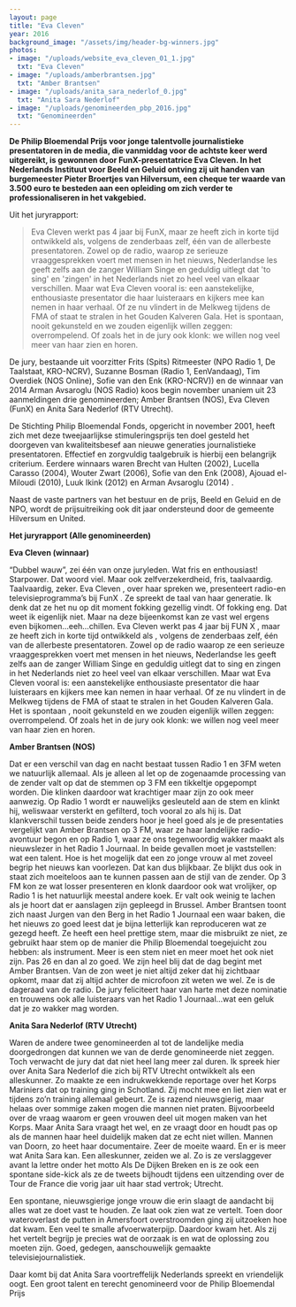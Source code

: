 ```yaml
---
layout: page
title: "Eva Cleven"
year: 2016
background_image: "/assets/img/header-bg-winners.jpg"
photos:
- image: "/uploads/website_eva_cleven_01_1.jpg"
  txt: "Eva Cleven"
- image: "/uploads/amberbrantsen.jpg"
  txt: "Amber Brantsen"
- image: "/uploads/anita_sara_nederlof_0.jpg"
  txt: "Anita Sara Nederlof"
- image: "/uploads/genomineerden_pbp_2016.jpg"
  txt: "Genomineerden"
---
```


**De Philip Bloemendal Prijs voor jonge talentvolle journalistieke presentatoren in de media, die vanmiddag voor de achtste keer werd uitgereikt, is gewonnen door FunX-presentatrice Eva Cleven. In het Nederlands Instituut voor Beeld en Geluid ontving zij uit handen van burgemeester Pieter Broertjes van Hilversum, een cheque ter waarde van 3.500 euro te besteden aan een opleiding om zich verder te professionaliseren in het vakgebied.**

Uit het juryrapport: 

> Eva Cleven werkt pas 4 jaar bij FunX, maar ze heeft zich in korte tijd ontwikkeld als, volgens de zenderbaas zelf, één van de allerbeste presentatoren. Zowel op de radio, waarop ze serieuze vraaggesprekken voert met mensen in het nieuws, Nederlandse les geeft zelfs aan de zanger William Singe en geduldig uitlegt dat 'to sing' en 'zingen' in het Nederlands niet zo heel veel van elkaar verschillen. Maar wat Eva Cleven vooral is: een aanstekelijke, enthousiaste presentator die haar luisteraars en kijkers mee kan nemen in haar verhaal. Of ze nu vlindert in de Melkweg tijdens de FMA of staat te stralen in het Gouden Kalveren Gala. Het is spontaan, nooit gekunsteld en we zouden eigenlijk willen zeggen: overrompelend. Of zoals het in de jury ook klonk: we willen nog veel meer van haar zien en horen.

De jury, bestaande uit voorzitter Frits (Spits) Ritmeester (NPO Radio 1, De Taalstaat, KRO-NCRV), Suzanne Bosman (Radio 1, EenVandaag), Tim Overdiek (NOS Online), Sofie van den Enk (KRO-NCRV)) en de winnaar van 2014 Arman Avsaroglu (NOS Radio) koos begin november unaniem uit 23 aanmeldingen drie genomineerden; Amber Brantsen (NOS), Eva Cleven (FunX) en Anita Sara Nederlof (RTV Utrecht).

De Stichting Philip Bloemendal Fonds, opgericht in november 2001, heeft zich met deze tweejaarlijkse stimuleringsprijs ten doel gesteld het doorgeven van kwaliteitsbesef aan nieuwe generaties journalistieke presentatoren. Effectief en zorgvuldig taalgebruik is hierbij een belangrijk criterium.
Eerdere winnaars waren Brecht van Hulten (2002), Lucella Carasso (2004), Wouter Zwart (2006), Sofie van den Enk (2008), Ajouad el-Miloudi (2010), Luuk Ikink (2012) en Arman Avsaroglu (2014) . 

Naast de vaste partners van het bestuur en de prijs, Beeld en Geluid en de NPO, wordt de prijsuitreiking ook dit jaar ondersteund door de gemeente Hilversum en United.

**Het juryrapport (Alle genomineerden)**

**Eva Cleven (winnaar)**

“Dubbel wauw”, zei één van onze juryleden. Wat fris en enthousiast! Starpower. Dat woord viel. Maar ook zelfverzekerdheid, fris, taalvaardig.
Taalvaardig, zeker. Eva Cleven , over haar spreken we, presenteert radio-en televisieprogramma’s bij FunX .
Ze spreekt de taal van haar generatie. Ik denk dat ze het nu op dit moment fokking gezellig vindt. Of fokking eng. Dat weet ik eigenlijk niet. Maar na deze bijeenkomst kan ze vast wel ergens even bijkomen…eeh…chillen.
Eva Cleven werkt pas 4 jaar bij FUN X , maar ze heeft zich in korte tijd ontwikkeld als , volgens de zenderbaas zelf, één van de allerbeste presentatoren. Zowel op de radio waarop ze een serieuze vraaggesprekken voert met mensen in het nieuws, Nederlandse les geeft zelfs aan de zanger William Singe en geduldig uitlegt dat to sing en zingen in het Nederlands niet zo heel veel van elkaar verschillen.
Maar wat Eva Cleven vooral is: een aanstekelijke enthousiaste presentator die haar luisteraars en kijkers mee kan nemen in haar verhaal. Of ze nu vlindert in de Melkweg tijdens de FMA of staat te stralen in het Gouden Kalveren Gala. Het is spontaan , nooit gekunsteld en we zouden eigenlijk willen zeggen: overrompelend.
Of zoals het in de jury ook klonk: we willen nog veel meer van haar zien en horen.

**Amber Brantsen (NOS)**

Dat er een verschil van dag en nacht bestaat tussen Radio 1 en 3FM weten we natuurlijk allemaal. Als je alleen al let op de zogenaamde processing van de zender valt op dat de stemmen op 3 FM een tikkeltje opgepompt worden. Die klinken daardoor wat krachtiger maar zijn zo ook meer aanwezig. Op Radio 1 wordt er nauwelijks gesleuteld aan de stem en klinkt hij, weliswaar versterkt en gefilterd, toch vooral zo als hij is. Dat klankverschil tussen beide zenders hoor je heel goed als je de presentaties vergelijkt van Amber Brantsen op 3 FM, waar ze haar landelijke radio-avontuur begon en op Radio 1, waar ze ons tegenwoordig wakker maakt als nieuwslezer in het Radio 1 Journaal. In beide gevallen moet je vaststellen: wat een talent. Hoe is het mogelijk dat een zo jonge vrouw al met zoveel begrip het nieuws kan voorlezen. Dat kan dus blijkbaar. Ze blijkt dus ook in staat zich moeiteloos aan te kunnen passen aan de stijl van de zender. Op 3 FM kon ze wat losser presenteren en klonk daardoor ook wat vrolijker, op Radio 1 is het natuurlijk meestal andere koek. Er valt ook weinig te lachen als je hoort dat er aanslagen zijn gepleegd in Brussel. Amber Brantsen toont zich naast Jurgen van den Berg in het Radio 1 Journaal een waar baken, die het nieuws zo goed leest dat je bijna letterlijk kan reproduceren wat ze gezegd heeft. Ze heeft een heel prettige stem, maar die misbruikt ze niet, ze gebruikt haar stem op de manier die Philip Bloemendal toegejuicht zou hebben: als instrument. Meer is een stem niet en meer moet het ook niet zijn. Pas 26 en dan al zo goed. We zijn heel blij dat de dag begint met Amber Brantsen. Van de zon weet je niet altijd zeker dat hij zichtbaar opkomt, maar dat zij altijd achter de microfoon zit weten we wel. Ze is de dageraad van de radio. De jury feliciteert haar van harte met deze nominatie en trouwens ook alle luisteraars van het Radio 1 Journaal…wat een geluk dat je zo wakker mag worden.

**Anita Sara Nederlof (RTV Utrecht)**

Waren de andere twee genomineerden al tot de landelijke media doorgedrongen dat kunnen we van de derde genomineerde niet zeggen. Toch verwacht de jury dat dat niet heel lang meer zal duren. Ik spreek hier over Anita Sara Nederlof die zich bij RTV Utrecht ontwikkelt als een alleskunner. Zo maakte ze een indrukwekkende reportage over het Korps Mariniers dat op training ging in Schotland. Zij mocht mee en liet zien wat er tijdens zo’n training allemaal gebeurt. Ze is razend nieuwsgierig, maar helaas over sommige zaken mogen die mannen niet praten. Bijvoorbeeld over de vraag waarom er geen vrouwen deel uit mogen maken van het Korps. Maar Anita Sara vraagt het wel, en ze vraagt door en houdt pas op als de mannen haar heel duidelijk maken dat ze echt niet willen. Mannen van Doorn, zo heet haar documentaire. Zeer de moeite waard. En er is meer wat Anita Sara kan. Een alleskunner, zeiden we al. Zo is ze verslaggever avant la lettre onder het motto Als De Dijken Breken en is ze ook een spontane side-kick als ze de tweets bijhoudt tijdens een uitzending over de Tour de France die vorig jaar uit haar stad vertrok; Utrecht.

Een spontane, nieuwsgierige jonge vrouw die erin slaagt de aandacht bij alles wat ze doet vast te houden. Ze laat ook zien wat ze vertelt. Toen door wateroverlast de putten in Amersfoort overstroomden ging zij uitzoeken hoe dat kwam. Een veel te smalle afvoerwaterpijp. Daardoor kwam het. Als zij het vertelt begrijp je precies wat de oorzaak is en wat de oplossing zou moeten zijn. Goed, gedegen, aanschouwelijk gemaakte televisiejournalistiek.

Daar komt bij dat Anita Sara voortreffelijk Nederlands spreekt en vriendelijk oogt. Een groot talent en terecht genomineerd voor de Philip Bloemendal Prijs
